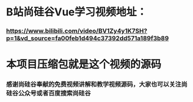 # B站尚硅谷Vue学习视频地址：
### https://www.bilibili.com/video/BV1Zy4y1K7SH?p=1&vd_source=fa00feb1d494c37392dd571a189f3b89
# 本项目压缩包就是这个视频的源码
### 感谢尚硅谷奉献的免费视频讲解和教学视频源码，大家也可以关注尚硅谷公众号或者百度搜索尚硅谷